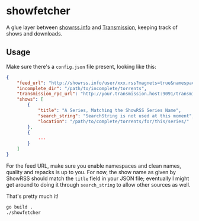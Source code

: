 # showfetcher
A glue layer between [showrss.info](http://showrss.info) and [Transmission](https://transmissionbt.com/), keeping track of shows and downloads.

## Usage

Make sure there's a `config.json` file present, looking like this:

```json
{
    "feed_url": "http://showrss.info/user/xxx.rss?magnets=true&namespaces=true&name=clean&quality=null&re=null",
    "incomplete_dir": "/path/to/incomplete/torrents",
    "transmission_rpc_url": "http://your.transmission.host:9091/transmission/rpc",
    "shows": [
        {
            "title": "A Series, Matching the ShowRSS Series Name",
            "search_string": "SearchString is not used at this moment",    
            "location": "/path/to/complete/torrents/for/this/series/"
        },
        {
            ...
        }
    ]
}
```

For the feed URL, make sure you enable namespaces and clean names, quality and
repacks is up to you. For now, the show name as given by ShowRSS should match
the `title` field in your JSON file; eventually I might get around to doing it
through `search_string` to allow other sources as well.

That's pretty much it!

```bash
go build .
./showfetcher
```
